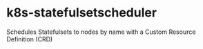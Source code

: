 # k8s-statefulsetscheduler
Schedules Statefulsets to nodes by name with a Custom Resource Definition (CRD)
